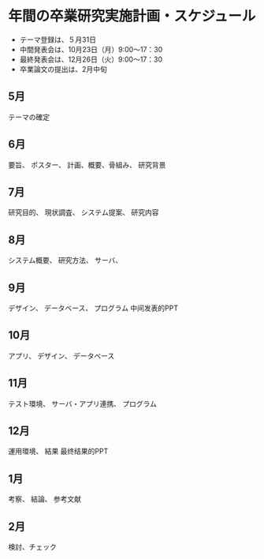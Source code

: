 # 年間の卒業研究実施計画・スケジュール

* テーマ登録は、５月31日
* 中間発表会は、10月23日（月）9:00～17：30
* 最終発表会は、12月26日（火）9:00～17：30
* 卒業論文の提出は、2月中旬

## 5月
テーマの確定

## 6月

要旨、
ポスター、
計画、概要、骨組み、
研究背景


## 7月
研究目的、
現状調査、
システム提案、
研究内容


## 8月
システム概要、
研究方法、
サーバ、

## 9月
デザイン、
データベース、
プログラム
中间发表的PPT

## 10月
アプリ、
デザイン、
データベース


## 11月
テスト環境、
サーバ・アプリ連携、
プログラム

## 12月

運用環境、
結果
最终结果的PPT

## 1月
考察、
結論、
参考文献

## 2月

検討、チェック

